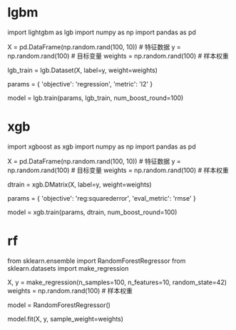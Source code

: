 # lgbm
import lightgbm as lgb
import numpy as np
import pandas as pd

X = pd.DataFrame(np.random.rand(100, 10))  # 特征数据
y = np.random.rand(100)  # 目标变量
weights = np.random.rand(100)  # 样本权重

lgb_train = lgb.Dataset(X, label=y, weight=weights)

params = {
    'objective': 'regression',
    'metric': 'l2'
}

model = lgb.train(params, lgb_train, num_boost_round=100)


# xgb
import xgboost as xgb
import numpy as np
import pandas as pd

X = pd.DataFrame(np.random.rand(100, 10))  # 特征数据
y = np.random.rand(100)  # 目标变量
weights = np.random.rand(100)  # 样本权重

dtrain = xgb.DMatrix(X, label=y, weight=weights)

params = {
    'objective': 'reg:squarederror',
    'eval_metric': 'rmse'
}

model = xgb.train(params, dtrain, num_boost_round=100)



# rf
from sklearn.ensemble import RandomForestRegressor
from sklearn.datasets import make_regression

X, y = make_regression(n_samples=100, n_features=10, random_state=42)
weights = np.random.rand(100)  # 样本权重

model = RandomForestRegressor()

model.fit(X, y, sample_weight=weights)





